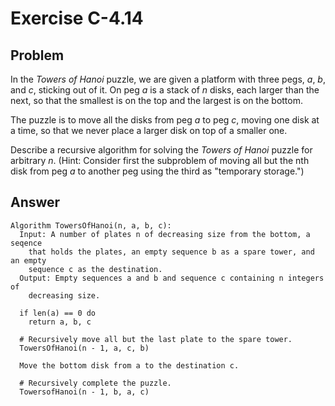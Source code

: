# Exercise C-4.14

## Problem

In the _Towers of Hanoi_ puzzle, we are given a platform with three pegs,
_a_, _b_, and _c_, sticking out of it. On peg _a_ is a stack of _n_
disks, each larger than the next, so that the smallest is on the top and
the largest is on the bottom.

The puzzle is to move all the disks from peg _a_ to peg _c_, moving one
disk at a time, so that we never place a larger disk on top of a smaller
one.

Describe a recursive algorithm for solving the _Towers of Hanoi_ puzzle
for arbitrary _n_. (Hint: Consider first the subproblem of moving all
but the nth disk from peg _a_ to another peg using the third as
"temporary storage.")

## Answer

```
Algorithm TowersOfHanoi(n, a, b, c):
  Input: A number of plates n of decreasing size from the bottom, a seqence
    that holds the plates, an empty sequence b as a spare tower, and an empty
    sequence c as the destination.
  Output: Empty sequences a and b and sequence c containing n integers of
    decreasing size.

  if len(a) == 0 do
    return a, b, c

  # Recursively move all but the last plate to the spare tower.
  TowersOfHanoi(n - 1, a, c, b)

  Move the bottom disk from a to the destination c.

  # Recursively complete the puzzle.
  TowersofHanoi(n - 1, b, a, c)
```
